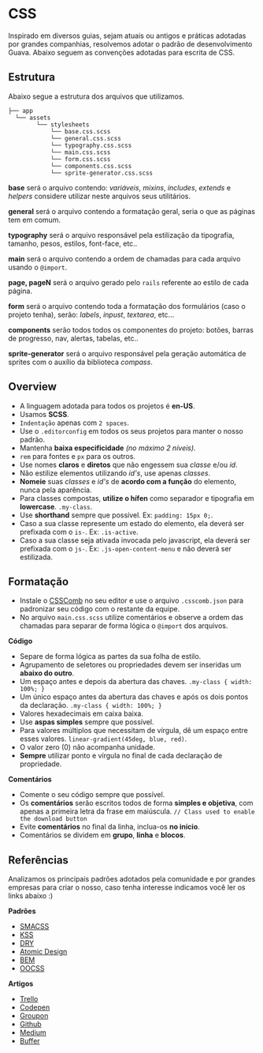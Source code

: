 # CSS

Inspirado em diversos guias, sejam atuais ou antigos e práticas adotadas por 
grandes companhias, resolvemos adotar o padrão de desenvolvimento Guava. 
Abaixo seguem as convenções adotadas para escrita de CSS.


## Estrutura

Abaixo segue a estrutura dos arquivos que utilizamos.

```
├── app
  └── assets
        └── stylesheets
            └── base.css.scss
            └── general.css.scss
            └── typography.css.scss
            └── main.css.scss
            └── form.css.scss
            └── components.css.scss
            └── sprite-generator.css.scss
```

**base** será o arquivo contendo: _variáveis_, _mixins_, _includes_, _extends_ e _helpers_ considere utilizar neste arquivos seus utilitários.

**general** será o arquivo contendo a formatação geral, seria o que as páginas tem em comum.

**typography** será o arquivo responsável pela estilização da tipografia, tamanho, pesos, estilos, font-face, etc..

**main** será o arquivo contendo a ordem de chamadas para cada arquivo usando o `@import`.

**page, pageN** será o arquivo gerado pelo `rails` referente ao estilo de cada página.

**form** será o arquivo contendo toda a formatação dos formulários (caso o projeto tenha), serão: _labels_, _inpust_, _textarea_, etc...

**components** serão todos todos os componentes do projeto: botões, barras de progresso, nav, alertas, tabelas, etc..

**sprite-generator** será o arquivo responsável pela geração automática de sprites com o auxílio da biblioteca _compass_.



## Overview

- A linguagem adotada para todos os projetos é **en-US**.
- Usamos **SCSS**.
- `Indentação` apenas com `2 spaces`.
- Use o `.editorconfig` em todos os seus projetos para manter o nosso padrão.
- Mantenha **baixa especificidade** _(no máximo 2 níveis)_.
- `rem` para fontes e `px` para os outros.
- Use nomes **claros** e **diretos** que não engessem sua _classe_ e/ou _id_.
- Não estilize elementos utilizando _id's_, use apenas _classes_.
- **Nomeie** suas _classes_ e _id's_ de **acordo com a função** do elemento, nunca pela aparência.
- Para classes compostas, **utilize o hífen** como separador e tipografia em **lowercase**. `.my-class`.
- Use **shorthand** sempre que possível. Ex: `padding: 15px 0;`.
- Caso a sua classe represente um estado do elemento, ela deverá ser prefixada com o `is-`. Ex: `.is-active`.
- Caso a sua classe seja ativada invocada pelo javascript, ela deverá ser prefixada com o `js-`. Ex: `.js-open-content-menu` e não deverá ser estilizada.


## Formatação

- Instale o [CSSComb](http://csscomb.com/ "CSSComb") no seu editor e use o arquivo `.csscomb.json` para padronizar seu código com o restante da equipe.
- No arquivo `main.css.scss` utilize comentários e observe a ordem das chamadas para separar de forma lógica o `@import` dos arquivos.



**Código**

- Separe de forma lógica as partes da sua folha de estilo.
- Agrupamento de seletores ou propriedades devem ser inseridas um **abaixo do outro**. 
- Um espaço antes e depois da abertura das chaves. `.my-class { width: 100%; }`
- Um único espaço antes da abertura das chaves e após os dois pontos da declaração. `.my-class { width: 100%; }`
- Valores hexadecimais em caixa baixa.
- Use **aspas simples** sempre que possível.
- Para valores múltiplos que necessitam de vírgula, dê um espaço entre esses valores. `linear-gradient(45deg, blue, red)`.
- O valor zero (0) não acompanha unidade.
- **Sempre** utilizar ponto e vírgula no final de cada declaração de propriedade.


**Comentários**

- Comente o seu código sempre que possível.
- Os **comentários** serão escritos todos de forma **simples e objetiva**, com apenas a primeira letra da frase em maiúscula. `// Class used to enable the download button`
- Evite **comentários** no final da linha, inclua-os **no início**.
- Comentários se dividem em **grupo**, **linha** e **blocos**.


## Referências

Analizamos os principais padrões adotados pela comunidade e por grandes empresas para criar o nosso, caso tenha interesse indicamos você ler os links abaixo :)


**Padrões**

- [SMACSS](http://smacss.com/ "SMACSS")
- [KSS](https://github.com/kneath/kss "KSS")
- [DRY](http://www.vanseodesign.com/css/dry-principles/ "DRY")
- [Atomic Design](http://bradfrostweb.com/blog/post/atomic-web-design/ "Atomic Design")
- [BEM](http://bem.info/method/ "BEM")
- [OOCSS](http://oocss.org "OOCSS")

**Artigos**
- [Trello](http://blog.trello.com/refining-the-way-we-structure-our-css-at-trello/ "Trello")
- [Codepen](http://codepen.io/chriscoyier/blog/codepens-css "Codepen")
- [Groupon](http://mikeaparicio.com/2014/08/10/css-at-groupon/ "Groupon")
- [Github](http://markdotto.com/2014/07/23/githubs-css/ "Github")
- [Medium](http://blog.trello.com/refining-the-way-we-structure-our-css-at-trello/ "Medium")
- [Buffer](http://blog.brianlovin.com/buffers-css/ "Buffer")
